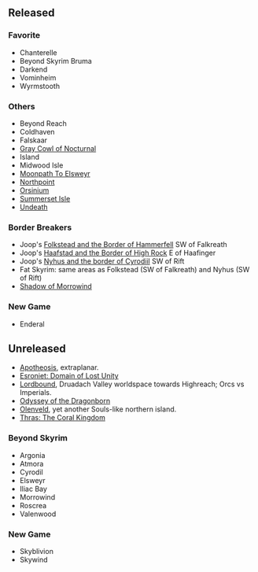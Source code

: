 ## Released

### Favorite

- Chanterelle
- Beyond Skyrim Bruma
- Darkend
- Vominheim
- Wyrmstooth
 
### Others

- Beyond Reach
- Coldhaven
- Falskaar
- [Gray Cowl of Nocturnal](https://www.nexusmods.com/skyrimspecialedition/mods/4509)
- Island
- Midwood Isle
- [Moonpath To Elsweyr](https://www.nexusmods.com/skyrimspecialedition/mods/4341)
- [Northpoint](https://www.nexusmods.com/skyrimspecialedition/mods/45870)
- [Orsinium](https://www.nexusmods.com/skyrimspecialedition/mods/51629)
- [Summerset Isle](https://www.nexusmods.com/skyrim/mods/68406)
- [Undeath](https://www.nexusmods.com/skyrimspecialedition/mods/6180)

### Border Breakers

- Joop's [Folkstead and the Border of Hammerfell](https://www.nexusmods.com/skyrimspecialedition/mods/4018?tab=description) SW of Falkreath
- Joop's [Haafstad and the Border of High Rock](https://www.nexusmods.com/skyrimspecialedition/mods/4017) E of Haafinger
- Joop's [Nyhus and the border of Cyrodiil](https://www.nexusmods.com/skyrimspecialedition/mods/4016) SW of Rift
- Fat Skyrim: same areas as Folkstead (SW of Falkreath) and Nyhus (SW of Rift)
- [Shadow of Morrowind](https://www.nexusmods.com/skyrimspecialedition/mods/65048)

### New Game

- Enderal

## Unreleased

- [Apotheosis](https://www.youtube.com/watch?v=aemRl5viUzg), extraplanar.
- [Esroniet: Domain of Lost Unity](https://www.youtube.com/channel/UCV9H5Q6ITaQjWEIB2nB-Sig)
- [Lordbound](https://www.moddb.com/mods/lordbound), Druadach Valley worldspace towards Highreach; Orcs vs Imperials.
- [Odyssey of the Dragonborn](https://arcadiamgames.wordpress.com/)
- [Olenveld](https://www.youtube.com/watch?v=IzuunvY5nmw), yet another Souls-like northern island.
- [Thras: The Coral Kingdom](https://www.reddit.com/r/ThrasTheCoralKingdom/)

### Beyond Skyrim

- Argonia
- Atmora
- Cyrodil
- Elsweyr
- Iliac Bay
- Morrowind
- Roscrea
- Valenwood

### New Game

- Skyblivion
- Skywind

